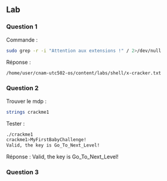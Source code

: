 
## Lab

### Question 1
Commande :
```bash
sudo grep -r -i "Attention aux extensions !" / 2>/dev/null
```
Réponse :
```bash
/home/user/cnam-utc502-os/content/labs/shell/x-cracker.txt
```

### Question 2
Trouver le mdp : 
```bash
strings crackme1
```

Tester : 
```bash
./crackme1
crackme1>MyFirstBabyChallenge!
Valid, the key is Go_To_Next_Level!
```

Réponse :  Valid, the key is Go_To_Next_Level!

### Question 3



```bash

```


```bash

```

